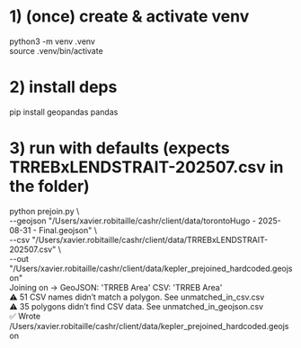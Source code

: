 # 1) (once) create & activate venv				
python3 -m venv .venv				
source .venv/bin/activate				
				
# 2) install deps				
pip install geopandas pandas				
				
# 3) run with defaults (expects TRREBxLENDSTRAIT-202507.csv in the folder)				
python prejoin.py \				
--geojson "/Users/xavier.robitaille/cashr/client/data/torontoHugo - 2025-08-31 - Final.geojson" \				
--csv "/Users/xavier.robitaille/cashr/client/data/TRREBxLENDSTRAIT-202507.csv" \				
--out "/Users/xavier.robitaille/cashr/client/data/kepler_prejoined_hardcoded.geojson"				
Joining on -> GeoJSON: 'TRREB Area'  CSV: 'TRREB Area'				
⚠️  51 CSV names didn’t match a polygon. See unmatched_in_csv.csv				
⚠️  35 polygons didn’t find CSV data. See unmatched_in_geojson.csv				
✅ Wrote /Users/xavier.robitaille/cashr/client/data/kepler_prejoined_hardcoded.geojson				
